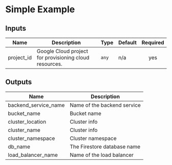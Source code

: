 # Simple Example

<!-- BEGINNING OF PRE-COMMIT-TERRAFORM DOCS HOOK -->
## Inputs

| Name | Description | Type | Default | Required |
|------|-------------|------|---------|:--------:|
| project\_id | Google Cloud project for provisioning cloud resources. | `any` | n/a | yes |

## Outputs

| Name | Description |
|------|-------------|
| backend\_service\_name | Name of the backend service |
| bucket\_name | Bucket name |
| cluster\_location | Cluster info |
| cluster\_name | Cluster info |
| cluster\_namespace | Cluster namespace |
| db\_name | The Firestore database name |
| load\_balancer\_name | Name of the load balancer |

<!-- END OF PRE-COMMIT-TERRAFORM DOCS HOOK -->
